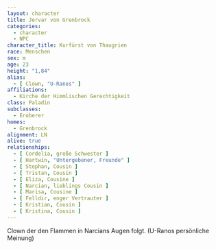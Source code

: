 ```yaml
---
layout: character
title: Jervar von Grenbrock
categories:
  - character
  - NPC
character_title: Kurfürst von Thaugrien
race: Menschen
sex: m
age: 23
height: "1,84"
alias:
  - [ Clown, "U-Ranos" ]
affiliations:
  - Kirche der Himmlischen Gerechtigkeit
class: Paladin
subclasses:
  - Eroberer
homes:
  - Grenbrock
alignment: LN
alive: true
relationships:
  - [ Cordelia, große Schwester ]
  - [ Hartwin, "Untergebener, Freunde" ]
  - [ Stephan, Cousin ]
  - [ Tristan, Cousin ]
  - [ Eliza, Cousine ]
  - [ Narcian, lieblings Cousin ]
  - [ Marisa, Cousine ]
  - [ Felldir, enger Vertrauter ]
  - [ Kristian, Cousin ]
  - [ Kristina, Cousin ]
---
```


Clown der den Flammen in Narcians Augen folgt. (U-Ranos persönliche Meinung)